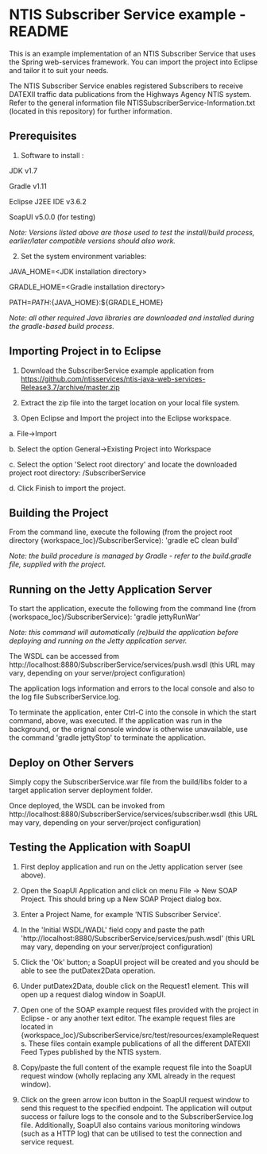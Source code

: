 NTIS Subscriber Service example - README
========================================
	
This is an example implementation of an NTIS Subscriber Service that uses the Spring web-services framework. 
You can import the project into Eclipse and tailor it to suit your needs.

The NTIS Subscriber Service enables registered Subscribers to receive DATEXII traffic data publications from the Highways Agency NTIS system.
Refer to the general information file NTISSubscriberService-Information.txt (located in this repository) for further information.

Prerequisites	
------------------

1. Software to install :

 JDK v1.7

 Gradle v1.11

 Eclipse J2EE IDE v3.6.2
 
 SoapUI v5.0.0 (for testing)
 
 *Note: Versions listed above are those used to test the install/build process, earlier/later compatible versions should also work.*

2. Set the system environment variables:

 JAVA_HOME=\<JDK installation directory\>
	
 GRADLE_HOME=\<Gradle installation directory\>
	
 PATH=${PATH}:${JAVA_HOME}:${GRADLE_HOME}

*Note: all other required Java libraries are downloaded and installed during the gradle-based build process.*

Importing Project in to Eclipse
---------------------------------

1. Download the SubscriberService example application from https://github.com/ntisservices/ntis-java-web-services-Release3.7/archive/master.zip

2. Extract the zip file into the target location on your local file system.

3. Open Eclipse and Import the project into the Eclipse workspace.

 a. File->Import

 b. Select the option General->Existing Project into Workspace

 c. Select the option 'Select root directory' and locate the downloaded project root directory: <target dir>/SubscriberService

 d. Click Finish to import the project.

Building the Project
--------------------

From the command line, execute the following (from the project root directory {workspace_loc}/SubscriberService): 'gradle eC clean build'

*Note: the build procedure is managed by Gradle - refer to the build.gradle file, supplied with the project.*

Running on the Jetty Application Server
---------------------------------------

To start the application, execute the following from the command line (from {workspace_loc}/SubscriberService): 'gradle jettyRunWar'

*Note: this command will automatically (re)build the application before deploying and running on the Jetty application server.*

The WSDL can be accessed from http://localhost:8880/SubscriberService/services/push.wsdl (this URL may vary, depending on your server/project configuration)

The application logs information and errors to the local console and also to the log file SubscriberService.log.

To terminate the application, enter Ctrl-C into the console in which the start command, above, was executed.  If the application was run in the background, or the orignal console window is otherwise unavailable, use the command 'gradle jettyStop' to terminate the application.

Deploy on Other Servers
-----------------------

Simply copy the SubscriberService.war file from the build/libs folder to a target application server deployment folder.

Once deployed, the WSDL can be invoked from http://localhost:8880/SubscriberService/services/subscriber.wsdl (this URL may vary, depending on your server/project configuration)

Testing the Application with SoapUI
-----------------------------------

1. First deploy application and run on the Jetty application server (see above).

2. Open the SoapUI Application and click on menu File -> New SOAP Project. This should bring up a New SOAP Project dialog box.

3. Enter a Project Name, for example 'NTIS Subscriber Service'.

4. In the 'Initial WSDL/WADL' field copy and paste the path 'http://localhost:8880/SubscriberService/services/push.wsdl' (this URL may vary, depending on your server/project configuration)

5. Click the 'Ok' button; a SoapUI project will be created and you should be able to see the putDatex2Data operation.
  
6. Under putDatex2Data, double click on the Request1 element. This will open up a request dialog window in SoapUI.

7. Open one of the SOAP example request files provided with the project in Eclipse - or any another text editor.  The example request files are located in {workspace_loc}/SubscriberService/src/test/resources/exampleRequests.  These files contain example publications of all the different DATEXII Feed Types published by the NTIS system.

8. Copy/paste the full content of the example request file into the SoapUI request window (wholly replacing any XML already in the request window).

9. Click on the green arrow icon button in the SoapUI request window to send this request to the specified endpoint.  The application will output success or failure logs to the console and to the SubscriberService.log file.  Additionally, SoapUI also contains various monitoring windows (such as a HTTP log) that can be utilised to test the connection and service request.
